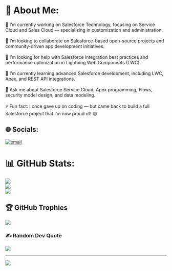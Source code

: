 # 💫 About Me:
🔭 I’m currently working on Salesforce Technology, focusing on Service Cloud and Sales Cloud — specializing in customization and administration.<br><br>👯 I’m looking to collaborate on Salesforce-based open-source projects and community-driven app development initiatives.<br><br>🤝 I’m looking for help with Salesforce integration best practices and performance optimization in Lightning Web Components (LWC).<br><br>🌱 I’m currently learning advanced Salesforce development, including LWC, Apex, and REST API integrations.<br><br>💬 Ask me about Salesforce Service Cloud, Apex programming, Flows, security model design, and data modeling.<br><br>⚡ Fun fact: I once gave up on coding — but came back to build a full Salesforce project that I’m now proud of! 😄

## 🌐 Socials:
[![email](https://img.shields.io/badge/Email-D14836?logo=gmail&logoColor=white)](mailto:connectwithpulkit@gmail.com) 
# 📊 GitHub Stats:
![](https://github-readme-stats.vercel.app/api?username=BoeingHawk&theme=gruvbox_light&hide_border=false&include_all_commits=true&count_private=true)<br/>
![](https://nirzak-streak-stats.vercel.app/?user=BoeingHawk&theme=gruvbox_light&hide_border=false)<br/>
![](https://github-readme-stats.vercel.app/api/top-langs/?username=BoeingHawk&theme=gruvbox_light&hide_border=false&include_all_commits=true&count_private=true&layout=compact)

## 🏆 GitHub Trophies
![](https://github-profile-trophy.vercel.app/?username=BoeingHawk&theme=github_dark&no-frame=false&no-bg=true&margin-w=4)

### ✍️ Random Dev Quote
![](https://quotes-github-readme.vercel.app/api?type=horizontal&theme=radical)

---
[![](https://visitcount.itsvg.in/api?id=BoeingHawk&icon=0&color=0)](https://visitcount.itsvg.in)



<!-- Proudly created with GPRM ( https://gprm.itsvg.in ) -->

